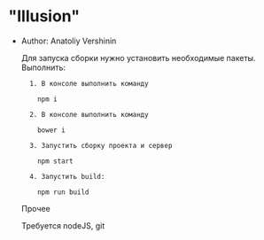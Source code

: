 #  "Illusion"

* Author: Anatoliy Vershinin


    Для запуска сборки нужно установить необходимые пакеты. Выполнить:

        1. В консоле выполнить команду

          npm i

        2. В консоле выполнить команду

          bower i

        3. Запустить сборку проекта и сервер

          npm start

        4. Запустить build:

          npm run build



    Прочее

    Требуется nodeJS, git
